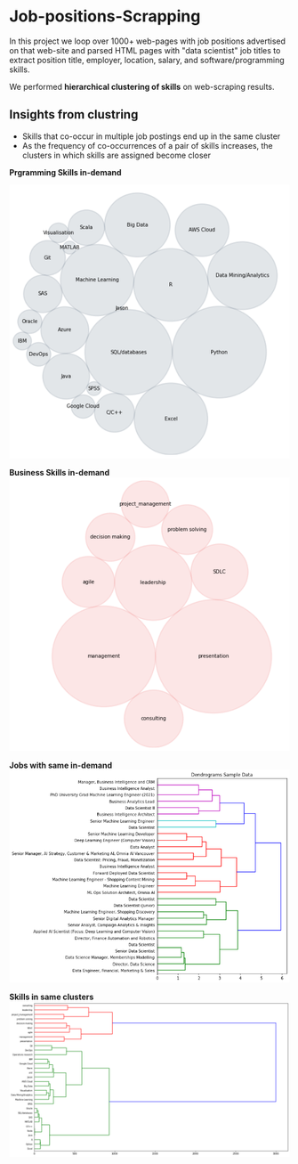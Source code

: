# Job-positions-Scrapping
In this project we loop over 1000+ web-pages with job positions advertised on that web-site and parsed HTML pages with "data scientist" job titles
to extract position title, employer, location, salary, and software/programming skills.

We performed **hierarchical clustering of skills** on web-scraping results.


## Insights from clustring

- Skills that co-occur in multiple job postings end up in the same cluster
- As the frequency of co-occurrences of a pair of skills increases, the clusters in which skills are assigned become closer


**Prgramming Skills in-demand**

![Image](Images/ProgrammingSkills.png)

**Business Skills in-demand**
![Image](Images/BusinessSkills.png)

**Jobs with same in-demand**
![Image](Images/ClustringJobs.png)

**Skills in same clusters**
![Image](Images/ClustringSkills.png)
